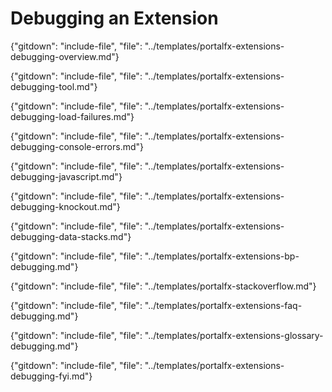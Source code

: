 
# Debugging an Extension 

<!--  required section -->

{"gitdown": "include-file", "file": "../templates/portalfx-extensions-debugging-overview.md"}

{"gitdown": "include-file", "file": "../templates/portalfx-extensions-debugging-tool.md"}

{"gitdown": "include-file", "file": "../templates/portalfx-extensions-debugging-load-failures.md"}

{"gitdown": "include-file", "file": "../templates/portalfx-extensions-debugging-console-errors.md"}

{"gitdown": "include-file", "file": "../templates/portalfx-extensions-debugging-javascript.md"}

{"gitdown": "include-file", "file": "../templates/portalfx-extensions-debugging-knockout.md"}

{"gitdown": "include-file", "file": "../templates/portalfx-extensions-debugging-data-stacks.md"}

{"gitdown": "include-file", "file": "../templates/portalfx-extensions-bp-debugging.md"}

{"gitdown": "include-file", "file": "../templates/portalfx-stackoverflow.md"}

{"gitdown": "include-file", "file": "../templates/portalfx-extensions-faq-debugging.md"}

{"gitdown": "include-file", "file": "../templates/portalfx-extensions-glossary-debugging.md"}

{"gitdown": "include-file", "file": "../templates/portalfx-extensions-debugging-fyi.md"}